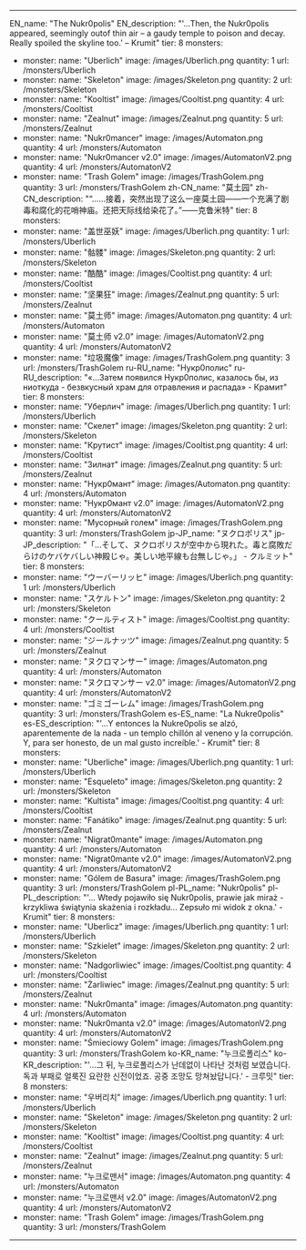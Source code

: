 ---

EN_name: "The Nukr0polis"
EN_description: "'...Then, the Nukr0polis appeared, seemingly outof thin air – a gaudy temple to poison and decay. Really spoiled the skyline too.' – Krumit"
tier: 8
monsters:
  - monster:
    name: "Uberlich"
    image: /images/Uberlich.png
    quantity: 1
    url: /monsters/Uberlich
  - monster:
    name: "Skeleton"
    image: /images/Skeleton.png
    quantity: 2
    url: /monsters/Skeleton
  - monster:
    name: "Kooltist"
    image: /images/Cooltist.png
    quantity: 4
    url: /monsters/Cooltist
  - monster:
    name: "Zealnut"
    image: /images/Zealnut.png
    quantity: 5
    url: /monsters/Zealnut
  - monster:
    name: "Nukr0mancer"
    image: /images/Automaton.png
    quantity: 4
    url: /monsters/Automaton
  - monster:
    name: "Nukr0mancer v2.0"
    image: /images/AutomatonV2.png
    quantity: 4
    url: /monsters/AutomatonV2
  - monster:
    name: "Trash Golem"
    image: /images/TrashGolem.png
    quantity: 3
    url: /monsters/TrashGolem
zh-CN_name: "莫土园"
zh-CN_description: "“……接着，突然出现了这么一座莫土园——一个充满了剧毒和腐化的花哨神庙。还把天际线给染花了。”——克鲁米特"
tier: 8
monsters:
  - monster:
    name: "盖世巫妖"
    image: /images/Uberlich.png
    quantity: 1
    url: /monsters/Uberlich
  - monster:
    name: "骷髅"
    image: /images/Skeleton.png
    quantity: 2
    url: /monsters/Skeleton
  - monster:
    name: "酷酷"
    image: /images/Cooltist.png
    quantity: 4
    url: /monsters/Cooltist
  - monster:
    name: "坚果狂"
    image: /images/Zealnut.png
    quantity: 5
    url: /monsters/Zealnut
  - monster:
    name: "莫土师"
    image: /images/Automaton.png
    quantity: 4
    url: /monsters/Automaton
  - monster:
    name: "莫土师 v2.0"
    image: /images/AutomatonV2.png
    quantity: 4
    url: /monsters/AutomatonV2
  - monster:
    name: "垃圾魔像"
    image: /images/TrashGolem.png
    quantity: 3
    url: /monsters/TrashGolem
ru-RU_name: "Нукр0полис"
ru-RU_description: "«...Затем появился Нукр0полис, казалось бы, из ниоткуда - безвкусный храм для отравления и распада» - Крамит"
tier: 8
monsters:
  - monster:
    name: "Уберлич"
    image: /images/Uberlich.png
    quantity: 1
    url: /monsters/Uberlich
  - monster:
    name: "Скелет"
    image: /images/Skeleton.png
    quantity: 2
    url: /monsters/Skeleton
  - monster:
    name: "Крутист"
    image: /images/Cooltist.png
    quantity: 4
    url: /monsters/Cooltist
  - monster:
    name: "Зилнат"
    image: /images/Zealnut.png
    quantity: 5
    url: /monsters/Zealnut
  - monster:
    name: "Нукр0мант"
    image: /images/Automaton.png
    quantity: 4
    url: /monsters/Automaton
  - monster:
    name: "Нукр0мант v2.0"
    image: /images/AutomatonV2.png
    quantity: 4
    url: /monsters/AutomatonV2
  - monster:
    name: "Мусорный голем"
    image: /images/TrashGolem.png
    quantity: 3
    url: /monsters/TrashGolem
jp-JP_name: "ヌクロポリス"
jp-JP_description: "「…そして、ヌクロポリスが空中から現れた。毒と腐敗だらけのケバケバしい神殿じゃ。美しい地平線も台無しじゃ。」 - クルミット"
tier: 8
monsters:
  - monster:
    name: "ウーバーリッヒ"
    image: /images/Uberlich.png
    quantity: 1
    url: /monsters/Uberlich
  - monster:
    name: "スケルトン"
    image: /images/Skeleton.png
    quantity: 2
    url: /monsters/Skeleton
  - monster:
    name: "クールティスト"
    image: /images/Cooltist.png
    quantity: 4
    url: /monsters/Cooltist
  - monster:
    name: "ジールナッツ"
    image: /images/Zealnut.png
    quantity: 5
    url: /monsters/Zealnut
  - monster:
    name: "ヌクロマンサー"
    image: /images/Automaton.png
    quantity: 4
    url: /monsters/Automaton
  - monster:
    name: "ヌクロマンサー v2.0"
    image: /images/AutomatonV2.png
    quantity: 4
    url: /monsters/AutomatonV2
  - monster:
    name: "ゴミゴーレム"
    image: /images/TrashGolem.png
    quantity: 3
    url: /monsters/TrashGolem
es-ES_name: "La Nukre0polis"
es-ES_description: "'...Y entonces la Nukre0polis se alzó, aparentemente de la nada - un templo chillón al veneno y la corrupción. Y, para ser honesto, de un mal gusto increíble.' - Krumit"
tier: 8
monsters:
  - monster:
    name: "Uberliche"
    image: /images/Uberlich.png
    quantity: 1
    url: /monsters/Uberlich
  - monster:
    name: "Esqueleto"
    image: /images/Skeleton.png
    quantity: 2
    url: /monsters/Skeleton
  - monster:
    name: "Kultista"
    image: /images/Cooltist.png
    quantity: 4
    url: /monsters/Cooltist
  - monster:
    name: "Fanátiko"
    image: /images/Zealnut.png
    quantity: 5
    url: /monsters/Zealnut
  - monster:
    name: "Nigrat0mante"
    image: /images/Automaton.png
    quantity: 4
    url: /monsters/Automaton
  - monster:
    name: "Nigrat0mante v2.0"
    image: /images/AutomatonV2.png
    quantity: 4
    url: /monsters/AutomatonV2
  - monster:
    name: "Gólem de Basura"
    image: /images/TrashGolem.png
    quantity: 3
    url: /monsters/TrashGolem
pl-PL_name: "Nukr0polis"
pl-PL_description: "'... Wtedy pojawiło się Nukr0polis, prawie jak miraż - krzykliwa świątynia skażenia i rozkładu... Zepsuło mi widok z okna.' - Krumit"
tier: 8
monsters:
  - monster:
    name: "Uberlicz"
    image: /images/Uberlich.png
    quantity: 1
    url: /monsters/Uberlich
  - monster:
    name: "Szkielet"
    image: /images/Skeleton.png
    quantity: 2
    url: /monsters/Skeleton
  - monster:
    name: "Nadgorliwiec"
    image: /images/Cooltist.png
    quantity: 4
    url: /monsters/Cooltist
  - monster:
    name: "Żarliwiec"
    image: /images/Zealnut.png
    quantity: 5
    url: /monsters/Zealnut
  - monster:
    name: "Nukr0manta"
    image: /images/Automaton.png
    quantity: 4
    url: /monsters/Automaton
  - monster:
    name: "Nukr0manta v2.0"
    image: /images/AutomatonV2.png
    quantity: 4
    url: /monsters/AutomatonV2
  - monster:
    name: "Śmieciowy Golem"
    image: /images/TrashGolem.png
    quantity: 3
    url: /monsters/TrashGolem
ko-KR_name: "누크로폴리스"
ko-KR_description: "'...그 뒤, 누크로폴리스가 난데없이 나타난 것처럼 보였습니다. 독과 부패로 얼룩진 요란한 신전이었죠. 공중 조망도 망쳐놨답니다.' - 크루밋"
tier: 8
monsters:
  - monster:
    name: "우버리치"
    image: /images/Uberlich.png
    quantity: 1
    url: /monsters/Uberlich
  - monster:
    name: "Skeleton"
    image: /images/Skeleton.png
    quantity: 2
    url: /monsters/Skeleton
  - monster:
    name: "Kooltist"
    image: /images/Cooltist.png
    quantity: 4
    url: /monsters/Cooltist
  - monster:
    name: "Zealnut"
    image: /images/Zealnut.png
    quantity: 5
    url: /monsters/Zealnut
  - monster:
    name: "누크로맨서"
    image: /images/Automaton.png
    quantity: 4
    url: /monsters/Automaton
  - monster:
    name: "누크로맨서 v2.0"
    image: /images/AutomatonV2.png
    quantity: 4
    url: /monsters/AutomatonV2
  - monster:
    name: "Trash Golem"
    image: /images/TrashGolem.png
    quantity: 3
    url: /monsters/TrashGolem
---